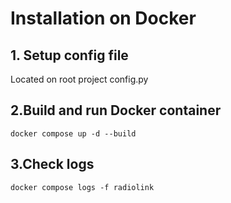 # Installation on Docker

## 1. Setup config file
Located on root project config.py

## 2.Build and run Docker container
```shell script
docker compose up -d --build
```
## 3.Check logs
```shell script
docker compose logs -f radiolink
